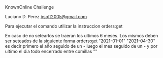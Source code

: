 
KnownOnline Challenge

Luciano D. Perez bsoft2005@gmail.com

Para ejecutar el comando utilizar la instruccion orders:get

En caso de no setearlos se traeran los ultimos 6 meses. Los mismos deben ser seteados de la siguiente forma orders:get "2021-01-01" "2021-04-30" es decir primero el año seguido de un - luego el mes seguido de un - y por ultimo el dia todo encerrado entre comillas ""
